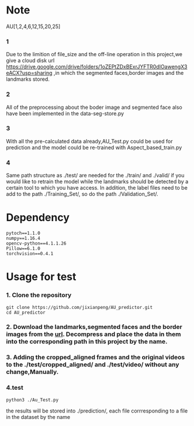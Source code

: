 # Note
AU[1,2,4,6,12,15,20,25]

### 1
Due to the limition of file_size  and the off-line operation in this project,we give a cloud disk url https://drive.google.com/drive/folders/1oZEPtZDxBExrJYFTR0dIOawengX3eACX?usp=sharing ,in which the segmented faces,border images and the landmarks stored.

### 2
All of the preprocessing about the boder image and segmented face also have been implemented in the data-seg-store.py

### 3
With all the pre-calculated data already,AU_Test.py could be used for prediction and the model could be re-trained with Aspect_based_train.py 
### 4
Same path structure as ./test/ are needed for the ./train/ and ./valid/ if you would like to retrain the model while the landmarks should be detected by a certain tool to which you have access. In addition, the label files need to be add to the path ./Training_Set/, so do the path ./Validation_Set/. 

# Dependency
    pytoch==1.1.0
    numpy==1.16.4
    opencv-python==4.1.1.26
    Pillow==6.1.0
    torchvision==0.4.1

# Usage for test
### 1. Clone the repository
    git clone https://github.com/jixianpeng/AU_predictor.git 
    cd AU_predictor
### 2. Download the landmarks,segmented faces and the border images from the [url](https://drive.google.com/drive/folders/1oZEPtZDxBExrJYFTR0dIOawengX3eACX?usp=sharing). Decompress and place the data in them into the corresponding path in this project by the name.
### 3. Adding the cropped_aligned frames and the original videos to the ./test/cropped_aligned/ and ./test/video/ without any change,Manually.
### 4.test
    python3 ./Au_Test.py
    
the results will be stored into ./prediction/, each file corrresponding to a file in the dataset by the name
